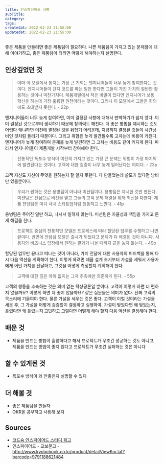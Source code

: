 ```yaml
---
title: 인스파이어드 서평
subTitle:
category:
tags:
createdat: 2022-02-23 21:58:00
updatedat: 2022-02-23 21:58:00
---
```


좋은 제품을 만들려면 좋은 제품팀이 필요하다. 나쁜 제품팀이 가지고 있는 문제점에
대해 이야기하고, 좋은 제품팀이 되려면 어떻게 해야하는지 설명한다.

## 인상깊었던 것

> 아마 이 모델에서 놓치는 가장 큰 기회는 엔지니어들이 너무 늦게 참여한다는
> 것이다. 엔지니어들이 단지 코드를 짜는 일만 한다면 그들이 가진 가치의 절반만
> 활용하는 것이나 마찬가지다. 제품개발에서 작은 비밀이 있다면 엔지니어가 보통
> 혁신을 하는데 가장 훌륭한 원천이라는 것이다. 그러나 이 모델에서 그들은
> 회의에도 초대받지 못한다. - 22p

엔지니어들이 너무 늦게 참여하면, 이미 결정된 사항에 대해서 반박하기가 쉽지 않다.
이미 결정된 것으로부터 생각하기 때문에 창의력도 해친다. 더 좋은 방법을 제시하는
것도 어렵다 왜냐하면 이전에 결정된 것을 뒤집기 어려운데, 지금까지 결정된 것들이 시간낭비인 것처럼 들리기 때문이다. 그리고
위험은 늦게 발견될수록 고치는데 비용이 커진다. 엔지니어가 늦게 참여하여 문제를 늦게 발견하면
그 고치는 비용도 같이 커지게 된다. 따라서 엔지니어들이 제품개발 시작부터 참여해야
한다.

> 전통적인 폭포수 방식이 여전히 가지고 있는 가장 큰 문제는 위험이 가장 마지막에
> 발견된다는 것이다. 고객에 대한 검증이 너무 늦게 일어난다는 의미다. - 23p

고객 자신도 자신이 무엇을 원하는지 잘 알지 못한다. 다 만들었는데 쓸모가 없다면 낭비만 있을뿐이다.

> 우리가 원하는 것은 용병팀이 아니라 미션팀이다.
> 용병팀은 지시한 것만 만든다. 미션팀은 진심으로 비전을 믿고 그들의 고객 문제
> 해결을 위해 최선을 다한다. 제품 전담팀은 마치 사내 스타트업처럼 행동하고
> 느낀다. - 41p

용병팀은 주어진 일만 하고, 나서서 일하지 않는다. 미션팀은 자율성과 책임을 가지고 문제 해결을 한다.

> 프로젝트 중심의 전통적인 모델은 프로세스에 따라 할당된 업무를 수행하고 나면
> 끝이다. 반면에 전담팀 모델은 출시가 되었다고 문제가 다 해결된 것이 아니다.
> 사용자와 비즈니스 입장에서 원하는 결과가 나올 때까지 끈을 놓지 않는다. - 49p

할당된 업무만 끝나고 떠나는 것이 아니라, 가치 전달에 대한 사용자의 피드백을 통해 다시 다음 액션을 계획해야 한다. 이렇게 하려면 제품 설계 초기부터 가설을 세워서 사용자에게 어떤 가치를 전달하고, 그것을 어떻게 측정할지 계획해야 한다.

> 고객에 대한 깊은 이해 없이는 그저 추측에만 의존하게 된다. - 55p

고객의 행동을 추측하는 것은 의미 없는 탁상공론일 뿐이다. 고객이 이렇게 하면 더
편하지 않을까요? 이렇게 하면 더 좋지 않을까요? 같은 질문들은 의미가 없다. 진짜
고객의 목소리에 기울여야 한다. 물론 가설을 세우는 것은 좋다. 고객이 이럴
것이라는 가설을 세운 후, 그 가설을 어떻게 검증할지 결정하고 실행하여, 가설이
맞았다면 왜 맞았는지, 틀렸다면 왜 틀렸는지 고민하고 그렇다면 어떻게 해야 할지
다음 액션을 결정해야 한다.

## 배운 것

* 제품을 만드는 방법이 훌륭하다고 해서 프로젝트가 무조건 성공하는 것도 아니고, 제품을 만드는 방법이 좋지 않다고 프로젝트가 무조건 실패하는 것은 아니다

## 할 수 있게된 것

* 폭포수 방식이 왜 안좋은지 설명할 수 있다

## 더 해볼 것

* 좋은 제품팀을 만들자
* OKR을 공부하고 사용해 보자

## Sources

* [코드숨 인스파이어드 스터디 회고](https://hannut91.github.io/retrospective/codesoom/inspired)
* 인스파이어드 - 교보문고 - <http://www.kyobobook.co.kr/product/detailViewKor.laf?barcode=9791188621484>
